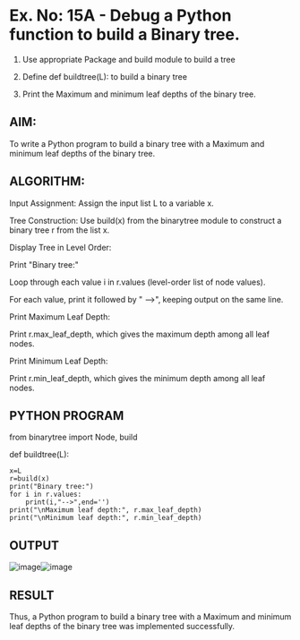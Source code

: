 # Ex. No: 15A - Debug a Python function to build a Binary tree.
1. Use appropriate Package and build module to build a tree

2. Define def buildtree(L): to build a binary tree

2. Print the Maximum and minimum leaf depths of the binary tree.

## AIM:
To write a Python program to build a binary tree with a Maximum and minimum leaf depths of the binary tree.

## ALGORITHM:

Input Assignment:
Assign the input list L to a variable x.

Tree Construction:
Use build(x) from the binarytree module to construct a binary tree r from the list x.

Display Tree in Level Order:

Print "Binary tree:"

Loop through each value i in r.values (level-order list of node values).

For each value, print it followed by " -->", keeping output on the same line.

Print Maximum Leaf Depth:

Print r.max_leaf_depth, which gives the maximum depth among all leaf nodes.

Print Minimum Leaf Depth:

Print r.min_leaf_depth, which gives the minimum depth among all leaf nodes.


## PYTHON PROGRAM

from binarytree import Node, build

def buildtree(L):

    x=L
    r=build(x)
    print("Binary tree:")
    for i in r.values:
        print(i,"-->",end='')
    print("\nMaximum leaf depth:", r.max_leaf_depth)
    print("\nMinimum leaf depth:", r.min_leaf_depth)
        
## OUTPUT
![image](https://github.com/user-attachments/assets/96da7a20-f9fc-4dd6-b98d-92c087541ef4)![image](https://github.com/user-attachments/assets/835dac31-fc6f-4025-b6bd-402c39d6c0b1)

## RESULT
Thus, a Python program to build a binary tree with a Maximum and minimum leaf depths of the binary tree was implemented successfully.

